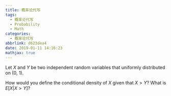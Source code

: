 ```yaml
---
title: 概率论代写
tags:
  - 概率论代写
  - Probability
  - Math
categories:
  - 概率论代写
abbrlink: d623dea4
date: 2019-01-11 14:16:23
mathjax: true
---
```


Let $X$ and $Y$ be two independent random variables that uniformly distributed on (0, 1).

How would you define the conditional density of $X$ given that $X>Y$? What is $E[X|X>Y]$?